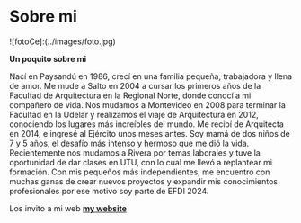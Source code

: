 # Sobre mi

![fotoCe]:(../images/foto.jpg)

**Un poquito sobre mi**

Nací en Paysandú en 1986, crecí en una familia pequeña, trabajadora y llena de amor. 
Me mude a Salto en 2004 a cursar los primeros años de la Facultad de Arquitectura en la Regional Norte, donde conocí a mi compañero de vida. Nos mudamos a Montevideo en 2008 para terminar la Facultad en la Udelar y realizamos el viaje de Arquitectura en 2012, conociendo los lugares más increíbles del mundo.
Me recibí de Arquitecta en 2014, e ingresé al Ejército unos meses antes. 
Soy mamá de dos niños de 7 y 5 años, el desafío más intenso y hermoso que me dió la vida. 
Recientemente nos mudamos a Rivera por temas laborales y tuve la oportunidad de dar clases en UTU, con lo cual me llevó a replantear mi formación. Con mis pequeños más independientes, me encuentro con muchas ganas de crear nuevos proyectos y expandir mis conocimientos profesionales por ese motivo soy parte de EFDI 2024. 
 
Los invito a mi web **[my website](https://community.emergentfutures.io/courses/5566525/content)** 


[foto]: ../images/foto.jpg 